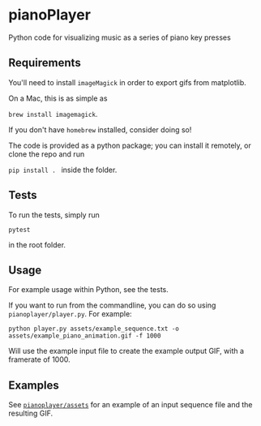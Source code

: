 # pianoPlayer
Python code for visualizing music as a series of piano key presses

## Requirements

You'll need to install `imageMagick` in order to export gifs from matplotlib.

On a Mac, this is as simple as 

```brew install imagemagick```.

If you don't have `homebrew` installed, consider doing so!

The code is provided as a python package; you can install it remotely, or clone the repo and run

```pip install . ``` inside the folder.

## Tests

To run the tests, simply run

```pytest``` 

in the root folder.

## Usage

For example usage within Python, see the tests.

If you want to run from the commandline, you can do so using `pianoplayer/player.py`. For example:

```python player.py assets/example_sequence.txt -o assets/example_piano_animation.gif -f 1000 ```

Will use the example input file to create the example output GIF, with a framerate of 1000.

## Examples

See [`pianoplayer/assets`](pianoplayer/assets) for an example of an input sequence file and the resulting GIF.
